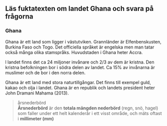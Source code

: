 ## Läs fuktatexten om landet Ghana och svara på frågorna

### Ghana
Ghana är ett land som ligger i västutviken. Grannländer är Elfenbenskusten, Burkina Faso och Togo. Det officiella språket är engelska men man tatar också många olika stamspråks. Huvudstaden i Ghana heter Accra.

l landet finns det ca 24 miljoner invånare och 2/3 av dem är kristna. Den kristna befolkningen bor i södra delen av landet. Ca 15% av invånarna är muslimer och de bor i den norra delen.

Ghana är ett land med stora naturtillgångar. Det finns till exempel guld, kakao och olja i landet. Ghana är en republik och landets president heter John Dramani Mahama (2013).

> årsnederbörd<br>
> **Årsnederbörd** är den **totala mängden nederbörd** (regn, snö, hagel) som faller under ett helt kalenderår i ett visst område, och mäts oftast i **millimeter (mm)**

<!--stackedit_data:
eyJoaXN0b3J5IjpbLTExNjYyODM5NjEsLTEzNzAzNzI2NzksMT
kyNDk2MzkxOV19
-->